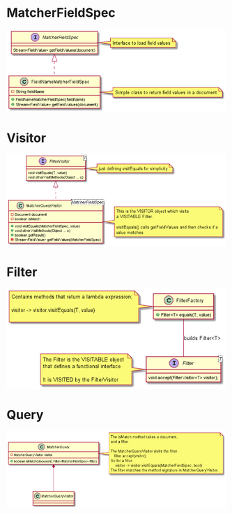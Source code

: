 # MatcherFieldSpec  
 ![MatcherFieldSpec](./MatcherFieldSpec.png)

# Visitor  
 ![Visitor](./Visitor.png)

# Filter  
 ![Filter](./Filter.png)

 
# Query  
 ![Query](./Query.png)

